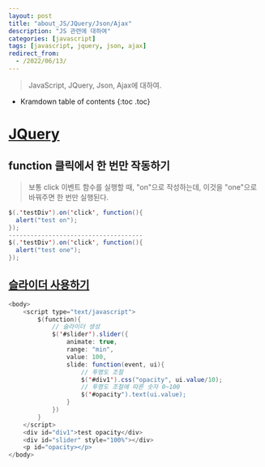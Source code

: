 ```yaml
---
layout: post
title: "about_JS/JQuery/Json/Ajax"
description: "JS 관련에 대하여"
categories: [javascript]
tags: [javascript, jquery, json, ajax]
redirect_from:
  - /2022/06/13/
---
```


> JavaScript, JQuery, Json, Ajax에 대하여.

* Kramdown table of contents
{:toc .toc}

# <ins>JQuery</ins>
## function 클릭에서 한 번만 작동하기
> 보통 click 이벤트 함수를 실행할 때, "on"으로 작성하는데, 이것을 "one"으로 바꿔주면 한 번만 실행된다.
```java
$(.'testDiv').on('click', function(){
  alert("test on");
});
-------------------------------------
$(.'testDiv').on('click', function(){
  alert("test one");
});
```

## <ins>슬라이더 사용하기</ins>
```java
<body>
    <script type="text/javascript">
        $(function){
            // 슬라이더 생성
            $('#slider').slider({
                animate: true,
                range: "min",
                value: 100,
                slide: function(event, ui){
                    // 투명도 조절
                    $('#div1').css("opacity", ui.value/10);
                    // 투명도 조절에 따른 숫자 0~100
                    $('#opacity").text(ui.value);
                }
            })
        }
    </script>
    <div id="div1">test opacity</div>
    <div id="slider" style="100%"></div>
    <p id="opacity></p>
</body>
```